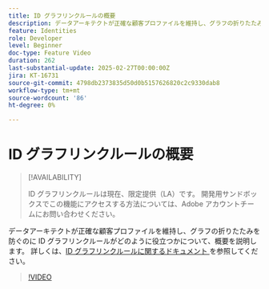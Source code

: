 ```yaml
---
title: ID グラフリンクルールの概要
description: データアーキテクトが正確な顧客プロファイルを維持し、グラフの折りたたみを防ぐのに ID グラフリンクルールがどのように役立つかについて、概要を説明します。
feature: Identities
role: Developer
level: Beginner
doc-type: Feature Video
duration: 262
last-substantial-update: 2025-02-27T00:00:00Z
jira: KT-16731
source-git-commit: 4798db2373835d50d0b5157626820c2c9330dab8
workflow-type: tm+mt
source-wordcount: '86'
ht-degree: 0%

---
```



# ID グラフリンクルールの概要

>[!AVAILABILITY]
>
>ID グラフリンクルールは現在、限定提供（LA）です。 開発用サンドボックスでこの機能にアクセスする方法については、Adobe アカウントチームにお問い合わせください。

データアーキテクトが正確な顧客プロファイルを維持し、グラフの折りたたみを防ぐのに ID グラフリンクルールがどのように役立つかについて、概要を説明します。 詳しくは、[ID グラフリンクルールに関するドキュメント ](https://experienceleague.adobe.com/ja/docs/experience-platform/identity/features/identity-graph-linking-rules/overview) を参照してください。

>[!VIDEO](https://video.tv.adobe.com/v/3448250/?learn=on&enablevpops)
